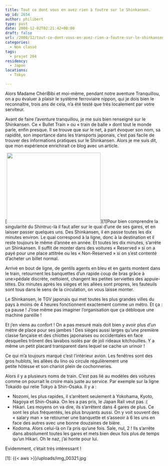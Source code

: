 ```yaml
---
title: Tout ce dont vous en avez rien à foutre sur le Shinkansen.
wp_id: 2654
author: philibert
type: post
date: 2008-12-02T02:21:42+00:00
draft: false
url: /2008/12/tout-ce-dont-vous-en-avez-rien-a-foutre-sur-le-shinkansen/
categories:
  - Non classé
tags:
  - projet 204
residency:
  - Japon
locations:
  - Tokyo

---
```

Alors Madame ChériBibi et moi-même, pendant notre aventure Tranquillou, on a pu évaluer à plaisir le système ferroviaire nippon, qui je dois bien le reconnaître, trois ans de cela, n&rsquo;a été testé que très localement par votre serviteur. 

Avant de faire l&rsquo;aventure tranquillou, je me suis bien renseigné sur le Shinkansen. Ce « Bullet Train » ou « train de balle » dont tout le monde parle, enfin presque. Il se trouve que sur le net, à part évoquer son nom, sa rapidité, son importance dans les transports japonais, c&rsquo;est pas facile de trouver des informations pratiques sur le Shinkansen. Alors je me suis dit, que mon expérience enrichirait ce blog avec un article.

[<img class="alignright size-medium wp-image-620" title="img_00321" src="{{< aws >}}/uploads/img_00321-300x225.jpg" alt="" width="300" height="225" />][1]Pour bien comprendre la singularité du Shintruc-là il faut aller sur le quai d&rsquo;une de ses gares, et en laisser passer quelques uns. Des Shinkansen, il en passe toutes les dix minutes environ. Le quai correspond à la ligne, donc à la destination et il reste toujours le même d&rsquo;année en année. Et toutes les dix minutes, s&rsquo;arrête un Shinkansen. Il suffit de monter dans des voitures « Reserved » si on a payé pour une place attitrée ou les « Non-Reserved » si on s&rsquo;est contenté d&rsquo;acheter un billet normal.

Arrivé en bout de ligne, de gentils agents en bleu et en gants montent dans le train, retournent les banquettes d&rsquo;un rapide coup de bras grâce à une>pédale discrète, nettoient, changent les petites serviettes des appuie-têtes. Dix minutes après les sièges et les allées sont propres, les fauteuils sont tous dans le sens de la circulation, on vous laisse monter.

Le Shinkansen, le TGV japonais qui met toutes les plus grandes villes du pays à moins de 4 heures fonctionnent exactement comme un métro. Et ça : ça pause ! J&rsquo;ose même pas imaginer l&rsquo;organisation que ça débloque une machine pareille !

Et j&rsquo;en viens au confort ! On a pas mesuré mais doit bien y avoir plus d&rsquo;un mètre de place pour ses jambes ! Des sièges aussi larges qu&rsquo;une première classe fançaise et des chiottes japonaises ou occidentales en face desquelles trônent des lavabos isolés par de joli rideaux kitchouilles. Y a même un petit placard transparent dans lequel se cache un urinoir !

Ce qui m&rsquo;a toujours marqué c&rsquo;est l&rsquo;intérieur avion. Les fenêtres sont des gros hublots, les allées du lino où circule régulièrement une petite hôtesse et son chariot plein de cochonneries.

Alors il y a plusieurs noms de train. C&rsquo;est pas lié au modèles des voitures comme on pourrait le croire mais juste au service. Par exemple sur la ligne Tokaido qui relie Tokyo à Shin-Osaka. Il y a :

  * Nozomi, les plus rapides, il s&rsquo;arrêtent seulement à Yokohama, Kyoto, Nagoya et Shin-Osaka. On les a pas pris, le Japan Rail veut pas :(
  * Hikari. Les moyens on va dire, ils s&rsquo;arrêtent dans 4 gares de plus. Ce sont les plus fréquentés, les plus bruyants aussi. On y voit souvent des « salary man » se retourner une banquette et s&rsquo;asseoir à 6 les uns en face des autres avec une bonne douzaines de bière.
  * Kodoma. Alors celui-là on l&rsquo;a pris qu&rsquo;une fois. Sale, nul, 2 ! Ils s&rsquo;arrête dans absolument toutes les gares et mets bien deux fois plus de temps qu&rsquo;un Hikari. Oh le naz, j&rsquo;ai honte pour lui.

Evidemment, c&rsquo;était très intéressant !

 [1]: {{< aws >}}/uploads/img_00321.jpg